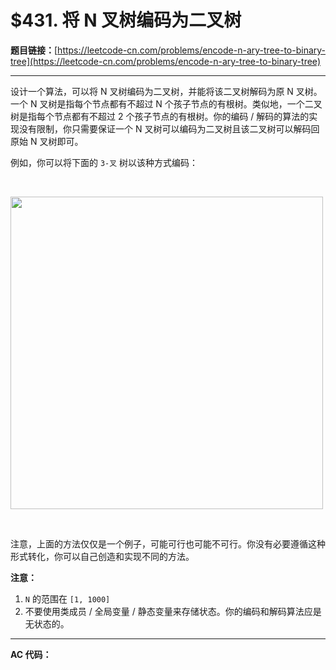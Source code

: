 # $431. 将 N 叉树编码为二叉树

**题目链接：**[https://leetcode-cn.com/problems/encode-n-ary-tree-to-binary-tree](https://leetcode-cn.com/problems/encode-n-ary-tree-to-binary-tree)

---

<div class="content__1Y2H">
 <div class="notranslate">
  <p>设计一个算法，可以将 N 叉树编码为二叉树，并能将该二叉树解码为原 N 叉树。一个 N 叉树是指每个节点都有不超过 N 个孩子节点的有根树。类似地，一个二叉树是指每个节点都有不超过 2 个孩子节点的有根树。你的编码 / 解码的算法的实现没有限制，你只需要保证一个 N 叉树可以编码为二叉树且该二叉树可以解码回原始 N 叉树即可。</p> 
  <p>例如，你可以将下面的 <code>3-叉</code> 树以该种方式编码：</p> 
  <p>&nbsp;</p> 
  <p><img style="width: 500px;" src="/uploads/2018/10/12/narytreebinarytreeexample.png"></p> 
  <p>&nbsp;</p> 
  <p>注意，上面的方法仅仅是一个例子，可能可行也可能不可行。你没有必要遵循这种形式转化，你可以自己创造和实现不同的方法。</p> 
  <p><strong>注意：</strong></p> 
  <ol> 
   <li><code>N</code>&nbsp;的范围在 <code>[1, 1000]</code></li> 
   <li>不要使用类成员 / 全局变量 / 静态变量来存储状态。你的编码和解码算法应是无状态的。</li> 
  </ol> 
 </div>
</div>

---

**AC 代码：**

```java

```